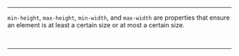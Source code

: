 <br><hr>

`min-height`, `max-height`, `min-width`, and `max-width` are properties that ensure an element is at least a certain size or at most a certain size.

<br><hr>
